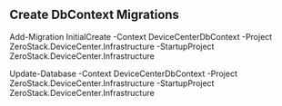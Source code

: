 ﻿
## Create DbContext Migrations

Add-Migration InitialCreate -Context DeviceCenterDbContext -Project ZeroStack.DeviceCenter.Infrastructure -StartupProject ZeroStack.DeviceCenter.Infrastructure

Update-Database -Context DeviceCenterDbContext -Project ZeroStack.DeviceCenter.Infrastructure -StartupProject ZeroStack.DeviceCenter.Infrastructure